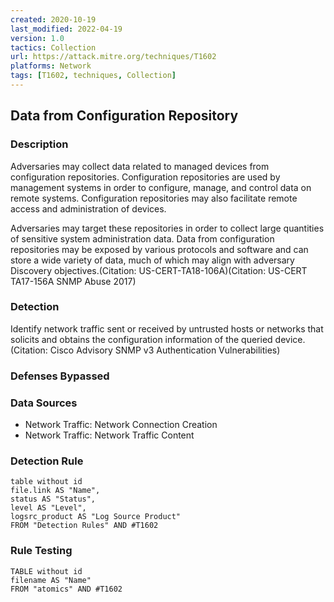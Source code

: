 ```yaml
---
created: 2020-10-19
last_modified: 2022-04-19
version: 1.0
tactics: Collection
url: https://attack.mitre.org/techniques/T1602
platforms: Network
tags: [T1602, techniques, Collection]
---
```


## Data from Configuration Repository

### Description

Adversaries may collect data related to managed devices from configuration repositories. Configuration repositories are used by management systems in order to configure, manage, and control data on remote systems. Configuration repositories may also facilitate remote access and administration of devices.

Adversaries may target these repositories in order to collect large quantities of sensitive system administration data. Data from configuration repositories may be exposed by various protocols and software and can store a wide variety of data, much of which may align with adversary Discovery objectives.(Citation: US-CERT-TA18-106A)(Citation: US-CERT TA17-156A SNMP Abuse 2017)

### Detection

Identify network traffic sent or received by untrusted hosts or networks that solicits and obtains the configuration information of the queried device.(Citation: Cisco Advisory SNMP v3 Authentication Vulnerabilities)

### Defenses Bypassed



### Data Sources

  - Network Traffic: Network Connection Creation
  -  Network Traffic: Network Traffic Content
### Detection Rule

```dataview
table without id
file.link AS "Name",
status AS "Status",
level AS "Level",
logsrc_product AS "Log Source Product"
FROM "Detection Rules" AND #T1602
```

### Rule Testing

```dataview
TABLE without id
filename AS "Name"
FROM "atomics" AND #T1602
```
